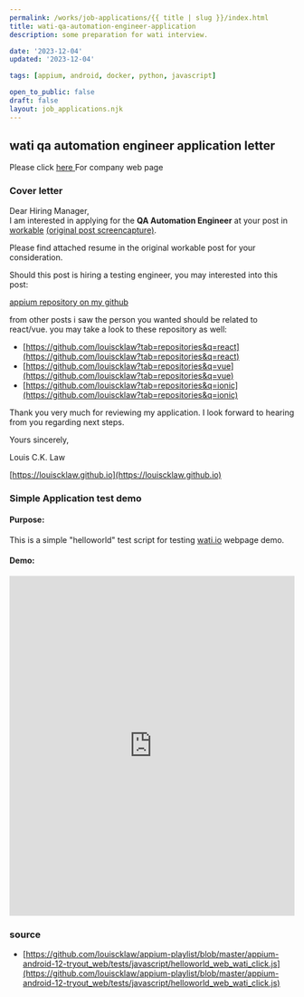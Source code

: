 ```yaml
---
permalink: /works/job-applications/{{ title | slug }}/index.html
title: wati-qa-automation-engineer-application
description: some preparation for wati interview.

date: '2023-12-04'
updated: '2023-12-04'

tags: [appium, android, docker, python, javascript]

open_to_public: false
draft: false
layout: job_applications.njk
---
```


<!-- http://localhost:8080/works/job-applications/wati-qa-automation-engineer-application/index.html -->

## wati qa automation engineer application letter

Please click <a href="https://www.wati.io/" target="_blank" > here </a> For company web page

### Cover letter

<div class="letter-container">
Dear Hiring Manager,

<div class="spacer"></div>
I am interested in applying for the <b>QA Automation Engineer</b> at your post in 
<a href="https://apply.workable.com/wati-dot-i-o/j/9256483588/" target="_blank">workable</a>
<a href="./post.png" target="_blank">(original post screencapture)</a>.

Please find attached resume in the original workable post for your consideration.

<div class="spacer"></div>
Should this post is hiring a testing engineer, you may interested into this post:

<a href="https://louiscklaw.github.io/works/appium-tryout/" target="_blank">appium repository on my github</a>

<div class="spacer"></div>
from other posts i saw the person you wanted should be related to react/vue.
you may take a look to these repository as well:

- [https://github.com/louiscklaw?tab=repositories&q=react](https://github.com/louiscklaw?tab=repositories&q=react)
- [https://github.com/louiscklaw?tab=repositories&q=vue](https://github.com/louiscklaw?tab=repositories&q=vue)
- [https://github.com/louiscklaw?tab=repositories&q=ionic](https://github.com/louiscklaw?tab=repositories&q=ionic)

Thank you very much for reviewing my application. I look forward to hearing from you regarding next steps.

<div class="spacer"></div>

Yours sincerely,

Louis C.K. Law

[https://louiscklaw.github.io](https://louiscklaw.github.io)

</div>

### Simple Application test demo

#### Purpose:

This is a simple "helloworld" test script for testing <a href="https://wati.io" target="_blank">wati.io</a> webpage demo.

#### Demo:

<iframe 
  width="100%" 
  height="600px" 
  src="https://www.youtube.com/embed/Mb6YlHtGDBI?si=mBnrLUpmYD7DwpAi" 
  title="YouTube video player" 
  frameborder="0" 
  allow="accelerometer; autoplay; clipboard-write; encrypted-media; gyroscope; picture-in-picture; web-share" 
  allowfullscreen>
</iframe>

### source

- [https://github.com/louiscklaw/appium-playlist/blob/master/appium-android-12-tryout_web/tests/javascript/helloworld_web_wati_click.js](https://github.com/louiscklaw/appium-playlist/blob/master/appium-android-12-tryout_web/tests/javascript/helloworld_web_wati_click.js)
